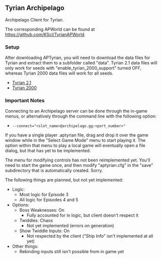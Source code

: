 ## Tyrian Archipelago

Archipelago Client for Tyrian.

The corresponding APWorld can be found at https://github.com/KScl/TyrianAPWorld.

### Setup

After downloading APTyrian, you will need to download the data files for Tyrian
and extract them to a subfolder called "data". Tyrian 2.1 data files will only
work for seeds with "enable_tyrian_2000_support" turned OFF, whereas Tyrian 2000
data files will work for all seeds.

* [Tyrian 2.1](https://www.camanis.net/tyrian/tyrian21.zip)
* [Tyrian 2000](https://www.camanis.net/tyrian/tyrian2000.zip)

### Important Notes

Connecting to an Archipelago server can be done through the in-game menus, or
alternatively through the command line with the following option:
* `--connect="<slot_name>@archipelago.gg:<port_number>"`

If you have a single player .aptyrian file, drag and drop it over the game
window while in the "Select Game Mode" menu to start playing it. The option
within that menu to play a local game will eventually open a file dialog, but
that has yet to be implemented.

The menu for modifying controls has not been reimplemented yet. You'll need to
start the game once, and then modify "aptyrian.cfg" in the "save" subdirectory
that is automatically created. Sorry.

The following things are planned, but not yet implemented:
* Logic:
  * Most logic for Episode 3
  * All logic for Episodes 4 and 5
* Options:
  * Boss Weaknesses: On
    * Fully accounted for in logic, but client doesn't respect it
  * Twiddles: Chaos
    * Not yet implemented (errors on generation)
  * Show Twiddle Inputs: On
    * Not respected by the client ("Ship Info" isn't implemented at all yet)
* Other things:
  * Rebinding inputs still isn't possible from in game yet
